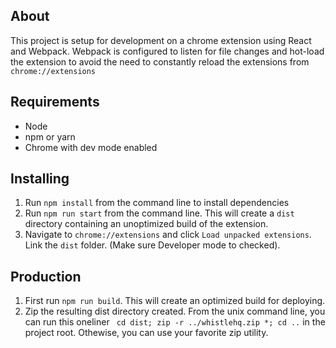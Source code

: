 ## About
This project is setup for development on a chrome extension using React and Webpack. Webpack is configured to listen for file changes and hot-load the extension to avoid the need to constantly reload the extensions from `chrome://extensions`

## Requirements
- Node
- npm or yarn
- Chrome with dev mode enabled


## Installing
1. Run `npm install` from the command line to install dependencies
2. Run `npm run start` from the command line. This will create a `dist` directory containing an unoptimized build of the extension.
3. Navigate to `chrome://extensions` and click `Load unpacked extensions`. Link the `dist` folder. (Make sure Developer mode to checked).

## Production
1. First run `npm run build`. This will create an optimized build for deploying.
2. Zip the resulting dist directory created. From the unix command line, you can run this oneliner ` cd dist; zip -r ../whistlehq.zip *; cd ..` in the project root. Othewise, you can use your favorite zip utility.
